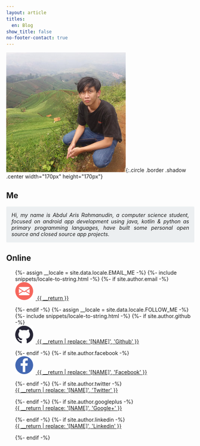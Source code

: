 ```yaml
---
layout: article
titles:
  en: Blog
show_title: false
no-footer-contact: true
---
```


<style type="text/css">
.describe {
  display: block;
  padding: 1em;
  background: #ECEFF1;
  text-align: justify;
  border-radius: 0.2em;
  font-style: italic;
  line-height: normal;
}
.contact-list {
  list-style: none;
}
.contact-list > li > a {
  display: block;
  margin-bottom: 1em;
}
.contact-list > li > a > img {
  margin-right: 0.5em;
}
</style>

![](assets/images/profile-small.jpg){:.circle .border .shadow .center width="170px" height="170px"}

## Me

<p class="describe">
Hi, my name is Abdul Aris Rahmanudin, a computer science student, focused on android app development using java, kotlin & python as primary programming languages, have built some personal open source and closed source app projects.
</p>

## Online


<ul class="contact-list">
  {%- assign __locale = site.data.locale.EMAIL_ME -%}
  {%- include snippets/locale-to-string.html -%}
  {%- if site.author.email -%}
  <li>
    <a href="mailto:{{ site.author.email }}"><img src="assets/images/mail.svg"/> {{ __return }}</a>
  </li>
  {%- endif -%}
  {%- assign __locale = site.data.locale.FOLLOW_ME -%}
  {%- include snippets/locale-to-string.html -%}
  {%- if site.author.github -%}
  <li>
    <a href="https://github.com/{{ site.author.github }}"><img src="assets/images/github.svg"/> {{ __return | replace: '[NAME]', 'Github' }}</a>
  </li>
  {%- endif -%}
  {%- if site.author.facebook -%}
  <li>
    <a href="https://www.facebook.com/{{ site.author.facebook }}"><img src="assets/images/facebook.svg"/> {{ __return | replace: '[NAME]', 'Facebook' }}</a>
  </li>
  {%- endif -%}
  {%- if site.author.twitter -%}
  <li>
    <a href="https://twitter.com/{{ site.author.twitter }}">
        {{ __return | replace: '[NAME]', 'Twitter' }}
    </a>
  </li>
  {%- endif -%}
  {%- if site.author.googleplus -%}
  <li>
    <a href="https://plus.google.com/u/0/{{ site.author.googleplus }}">
        {{ __return | replace: '[NAME]', 'Google+' }}
    </a>
  </li>
  {%- endif -%}
  {%- if site.author.linkedin -%}
  <li>
    <a href="https://www.linkedin.com/in/{{ site.author.linkedin }}">
        {{ __return | replace: '[NAME]', 'Linkedin' }}
    </a>
  </li>
  {%- endif -%}
</ul>
